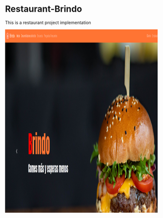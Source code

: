 # Restaurant-Brindo
This is a restaurant project implementation

 <img src="Screenshot.png" style="width:500px;height:600px;"> 

